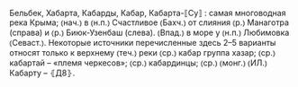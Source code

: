---
---

Бельбек, Хабарта, Кабарды, Кабар, Кабарта-⟦Су⟧
: самая многоводная река Крыма; ⦅нач.⦆ в ⦅н.п.⦆ Счастливое ⦅Бахч.⦆ от слияния ⦅р.⦆ Манаготра (справа) и ⦅р.⦆ Биюк-Узенбаш (слева). ⦅Впад.⦆ в море у ⦅н.п.⦆ Любимовка ⦅Севаст.⦆. Некоторые источники перечисленные здесь 2–5 варианты относят только к верхнему ⦅теч.⦆ реки ⦅ср.⦆ кабар группа хазар; ⦅ср.⦆ кабартай – «племя черкесов»; ⦅ср.⦆ кабардинцы; ⦅ср.⦆ ⦅монг.⦆ ⦅ИЛ.⦆ Кабарту – ⦃Д8⦄.
